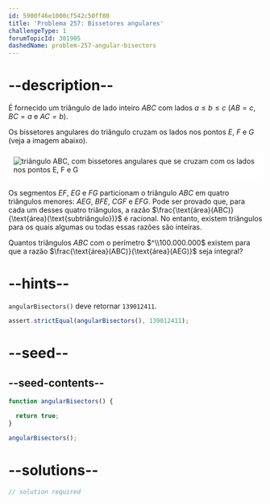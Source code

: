 ```yaml
---
id: 5900f46e1000cf542c50ff80
title: 'Problema 257: Bissetores angulares'
challengeType: 1
forumTopicId: 301905
dashedName: problem-257-angular-bisectors
---
```


# --description--

É fornecido um triângulo de lado inteiro $ABC$ com lados $a ≤ b ≤ c$ ($AB = c$, $BC = a$ e $AC = b$).

Os bissetores angulares do triângulo cruzam os lados nos pontos $E$, $F$ e $G$ (veja a imagem abaixo).

<img alt="triângulo ABC, com bissetores angulares que se cruzam com os lados nos pontos E, F e G" src="https://cdn.freecodecamp.org/curriculum/project-euler/angular-bisectors.gif" style="background-color: white; padding: 10px; display: block; margin-right: auto; margin-left: auto; margin-bottom: 1.2rem;" />

Os segmentos $EF$, $EG$ e $FG$ particionam o triângulo $ABC$ em quatro triângulos menores: $AEG$, $BFE$, $CGF$ e $EFG$. Pode ser provado que, para cada um desses quatro triângulos, a razão $\frac{\text{área}(ABC)}{\text{área}(\text{subtriângulo})}$ é racional. No entanto, existem triângulos para os quais algumas ou todas essas razões são inteiras.

Quantos triângulos $ABC$ com o perímetro $^\\100.000.000$ existem para que a razão $\frac{\text{área}(ABC)}{\text{área}(AEG)}$ seja integral?

# --hints--

`angularBisectors()` deve retornar `139012411`.

```js
assert.strictEqual(angularBisectors(), 139012411);
```

# --seed--

## --seed-contents--

```js
function angularBisectors() {

  return true;
}

angularBisectors();
```

# --solutions--

```js
// solution required
```
